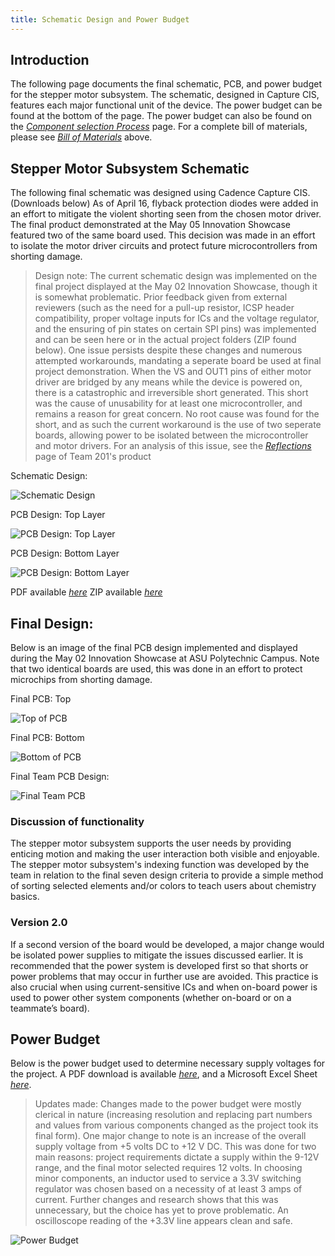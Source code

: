 ```yaml
---
title: Schematic Design and Power Budget
---
```


## **Introduction**
The following page documents the final schematic, PCB, and power budget for the stepper motor subsystem. The schematic, designed in Capture CIS, features each major functional unit of the device. The power budget can be found at the bottom of the page. The power budget can also be found on the [*Component selection Process*](https://bradpollock.github.io/Component-Selection/Component-Selection-Process/) page. For a complete bill of materials, please see [*Bill of Materials*](https://bradpollock.github.io/Bill-of-Materials/Bill-of-Materials/) above.


## **Stepper Motor Subsystem Schematic**
The following final schematic was designed using Cadence Capture CIS. (Downloads below) As of April 16, flyback protection diodes were added in an effort to mitigate the violent shorting seen from the chosen motor driver. The final product demonstrated at the May 05 Innovation Showcase featured two of the same board used. This decision was made in an effort to isolate the motor driver circuits and protect future microcontrollers from shorting damage.

>Design note: The current schematic design was implemented on the final project displayed at the May 02 Innovation Showcase, though it is somewhat problematic. Prior feedback given from external reviewers (such as the need for a pull-up resistor, ICSP header compatibility, proper voltage inputs for ICs and the voltage regulator, and the ensuring of pin states on certain SPI pins) was implemented and can be seen here or in the actual project folders (ZIP found below). One issue persists despite these changes and numerous attempted workarounds, mandating a seperate board be used at final project demonstration. When the VS and OUT1 pins of either motor driver are bridged by any means while the device is powered on, there is a catastrophic and irreversible short generated. This short was the cause of unusability for at least one microcontroller, and remains a reason for great concern. No root cause was found for the short, and as such the current workaround is the use of two seperate boards, allowing power to be isolated between the microcontroller and motor drivers. For an analysis of this issue, see the [*Reflections*](https://asu-egr314-2025-s-201.github.io/06-Reflection/) page of Team 201's product

Schematic Design:

![Schematic Design](Schematic_Design_Mar10.png)

PCB Design: Top Layer

![PCB Design: Top Layer](PCB_TOP_Final.png)

PCB Design: Bottom Layer

![PCB Design: Bottom Layer](PCB_Bottom_Final.png)

PDF available [*here*](BPollock_StepperSubsystem_Schematic_V7.pdf)
ZIP available [*here*](BPollock_Subsystem_4.16.2025.zip)

## **Final Design:**
Below is an image of the final PCB design implemented and displayed during the May 02 Innovation Showcase at ASU Polytechnic Campus. Note that two identical boards are used, this was done in an effort to protect microchips from shorting damage.

Final PCB: Top

![Top of PCB](PCB_Pollock.jpg)

Final PCB: Bottom

![Bottom of PCB](PCB_Bottom.jpg)

Final Team PCB Design:

![Final Team PCB](Team201.png)

### **Discussion of functionality**

The stepper motor subsystem supports the user needs by providing enticing motion and making the user interaction both visible and enjoyable. The stepper motor subsystem's indexing function was developed by the team in relation to the final seven design criteria to provide a simple method of sorting selected elements and/or colors to teach users about chemistry basics.

### **Version 2.0**

If a second version of the board would be developed, a major change would be isolated power supplies to mitigate the issues discussed earlier. It is recommended that the power system is developed first so that shorts or power problems that may occur in further use are avoided. This practice is also crucial when using current-sensitive ICs and when on-board power is used to power other system components (whether on-board or on a teammate’s board).

## **Power Budget**
Below is the power budget used to determine necessary supply voltages for the project. A PDF download is available [*here*](PowerBudget.pdf), and a Microsoft Excel Sheet [*here*](PowerBudget.xlsx).

>Updates made: Changes made to the power budget were mostly clerical in nature (increasing resolution and replacing part numbers and values from various components changed as the project took its final form). One major change to note is an increase of the overall supply voltage from +5 volts DC to +12 V DC. This was done for two main reasons: project requirements dictate a supply within the 9-12V range, and the final motor selected requires 12 volts. In choosing minor components, an inductor used to service a 3.3V switching regulator was chosen based on a necessity of at least 3 amps of current. Further changes and research shows that this was unnecessary, but the choice has yet to prove problematic. An oscilloscope reading of the +3.3V line appears clean and safe.

![Power Budget](PowerBudget.png)
